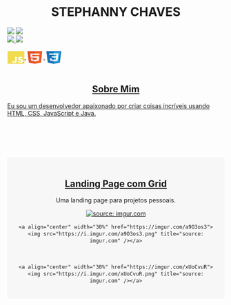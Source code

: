 <h1 align="center">STEPHANNY CHAVES</h1>
  <a href = "mailto:stefannychaves1001@gmail.com"><img src="https://img.shields.io/badge/-Gmail-%23333?style=for-the-badge&logo=gmail&logoColor=white" target="_blank"></a>
  <a href="https://www.linkedin.com/in/stefanny-chaves-webdeveloper-java-javascript/" target="_blank"><img src="https://img.shields.io/badge/-LinkedIn-%230077B5?style=for-the-badge&logo=linkedin&logoColor=white" target="_blank"></a> 

<div>
  <a href="https://github.com/Sterchaves">
  <img height="180em" src="https://github-readme-stats.vercel.app/api?username=Sterchaves&show_icons=true&theme=tokyonight&include_all_commits=true&count_private=true"/>
  <img height="180em" src="https://github-readme-stats.vercel.app/api/top-langs/?username=Sterchaves&layout=compact&langs_count=6&theme=tokyonight"/>
</div>
<div style="display: inline_block"><br>
  <img align="center" alt="Js" height="30" width="40" src="https://raw.githubusercontent.com/devicons/devicon/master/icons/javascript/javascript-plain.svg">
  <img align="center" alt="HTML" height="30" width="40" src="https://raw.githubusercontent.com/devicons/devicon/master/icons/html5/html5-original.svg">
  <img align="center" alt="CSS" height="30" width="40" src="https://raw.githubusercontent.com/devicons/devicon/master/icons/css3/css3-original.svg">
</div>
 
 <br>
 
  ###  

  <div>
  <h2 align="center">Sobre Mim</h2>
  <p >Eu sou um desenvolvedor apaixonado por criar coisas incríveis usando HTML, CSS, JavaScript e Java.</p>
</div>

  <br>
 
  ###  
  
<div> 
<!--  <a href="" target="_blank"><img src="https://img.shields.io/badge/YouTube-FF0000?style=for-the-badge&logo=youtube&logoColor=white" target="_blank"></a> -->
<!-- <a href="" target="_blank"><img src="https://img.shields.io/badge/-Instagram-%23E4405F?style=for-the-badge&logo=instagram&logoColor=white" target="_blank"></a>  -->
<!-- <a href="" target="_blank"><img src="https://img.shields.io/badge/Discord-7289DA?style=for-the-badge&logo=discord&logoColor=white" target="_blank"></a> -->

   <br>
 
  ###  
  
<div style="background-color: #f7f7f7; text-align: center; padding: 20px;">
  <h2 text-align: center> <a href="https://sterchaves.github.io/projeto-landingpage-grid/">Landing Page com Grid</a></h2>
  <p text-align: center> Uma landing page para projetos pessoais.</p>
  <a  align="center" width="30%" href="https://imgur.com/Xhl2yL5"><img src="https://i.imgur.com/Xhl2yL5.png" title="source: imgur.com" /></a>
  <br>
  
    <a align="center" width="30%" href="https://imgur.com/a9O3os3"><img src="https://i.imgur.com/a9O3os3.png" title="source: imgur.com" /></a>
  <br>
  
    <a align="center" width="30%" href="https://imgur.com/xUoCvuR"><img src="https://i.imgur.com/xUoCvuR.png" title="source: imgur.com" /></a>
    
</div>

</div>
